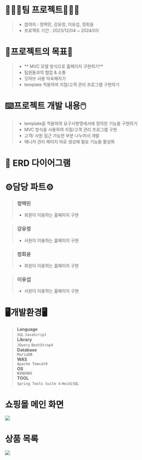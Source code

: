   

# 🧑🏻‍💻팀 프로젝트🧑🏻‍💻
> * 참여자 : 정택민, 강유정, 이유섭, 정회윤   
> * 프로젝트 기간 : 2023/12/04 ~ 2024/01/
   
# 📑프로젝트의 목표📑
> * ** MVC 모델 방식으로 홈페이지 구현하기**
> * 팀원들과의 협업 & 소통
> * 깃허브 사용 익숙해지기
> * template 적용하여 지점/고객 관리 프로그램 구현하기    

# ⌨️프로젝트 개발 내용🖱️
> * template을 적용하여 요구사항명세서에 정의한 기능들 구현하기
> * MVC 방식을 사용하여 지점/고객 관리 프로그램 구현
> * 고객/ 사원 접근 가능한 부분 나누어서 개발
> * 매니저 관리 페이지 따로 생성해 필요 기능들 활성화

# 🔗 ERD 다이어그램

 

# ⚙️담당 파트⚙️
> ### 정택민
> * 회원이 이용하는 홈페이지 구현

> ### 강유정
> * 사원이 이용하는 홈페이지 구현

> ### 정회윤
> * 회원이 이용하는 홈페이지 구현

> ### 이유섭
> * 사원이 이용하는 홈페이지 구현

# 🖥️개발환경🖥️
> **Language**   
> ```SQL``` ```JavaScript```   
> **Library**   
> ```JQuery``` ```BootStrap4```   
> **Database**   
> ```MariaDB```   
> **WAS**   
> ```Apache Tomcat9```   
> **OS**   
> ```WINDOWS```    
> **TOOL**   
> ```Spring Tools Suite 4``` ```HeidiSQL```   

# 쇼핑몰 메인 화면
<img src="/src/pic/home.png">

# 상품 목록
<img src="/src/pic/goodslist.png">
